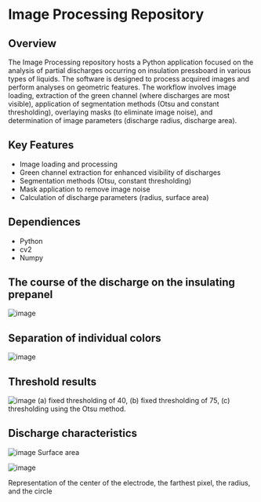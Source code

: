 # Image Processing Repository

## Overview
The Image Processing repository hosts a Python application focused on the analysis of partial discharges occurring on insulation pressboard in various types of liquids. The software is designed to process acquired images and perform analyses on geometric features. The workflow involves image loading, extraction of the green channel (where discharges are most visible), application of segmentation methods (Otsu and constant thresholding), overlaying masks (to eliminate image noise), and determination of image parameters (discharge radius, discharge area).

## Key Features
- Image loading and processing
- Green channel extraction for enhanced visibility of discharges
- Segmentation methods (Otsu, constant thresholding)
- Mask application to remove image noise
- Calculation of discharge parameters (radius, surface area)

## Dependiences
- Python
- cv2
- Numpy

## The course of the discharge on the insulating prepanel
![image](https://github.com/MaciejStrzelczyk/ImageProcessing/assets/94145559/59e46bfd-f5a8-4bd2-bba3-b3cecfbfc74e)

## Separation of individual colors
![image](https://github.com/MaciejStrzelczyk/ImageProcessing/assets/94145559/174a0e15-4f34-4618-ae18-c7b949db4c9b)

## Threshold results
![image](https://github.com/MaciejStrzelczyk/ImageProcessing/assets/94145559/b7331234-0040-446f-ba5e-cf7f1ae11711)
(a) fixed thresholding of 40, (b) fixed thresholding of 75, (c) thresholding using the Otsu method.

## Discharge characteristics
![image](https://github.com/MaciejStrzelczyk/ImageProcessing/assets/94145559/148d8f98-1bbb-4d5e-969a-34e5a797bad8)
Surface area


![image](https://github.com/MaciejStrzelczyk/ImageProcessing/assets/94145559/721cfee6-efeb-43ba-9d76-e7eb1813212b)

Representation of the center of the electrode, the farthest pixel, the radius, and the circle



